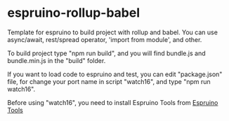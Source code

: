 # espruino-rollup-babel

Template for espruino to build project with rollup and babel. You can use async/await, rest/spread operator, 'import from module', and other.

To build project type "npm run build", and you will find bundle.js and bundle.min.js in the "build" folder.

If you want to load code to espruino and test, you can edit "package.json" file, for change your port name in script "watch16", and type "npm run watch16".

Before using "watch16", you need to install Espruino Tools from <a href="https://github.com/espruino/EspruinoTools" rel="nofollow">Espruino Tools</a>
